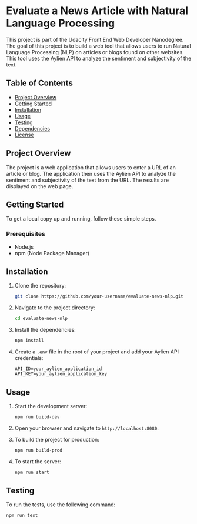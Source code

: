 # Evaluate a News Article with Natural Language Processing

This project is part of the Udacity Front End Web Developer Nanodegree. The goal of this project is to build a web tool that allows users to run Natural Language Processing (NLP) on articles or blogs found on other websites. This tool uses the Aylien API to analyze the sentiment and subjectivity of the text.

## Table of Contents
- [Project Overview](#project-overview)
- [Getting Started](#getting-started)
- [Installation](#installation)
- [Usage](#usage)
- [Testing](#testing)
- [Dependencies](#dependencies)
- [License](#license)

## Project Overview
The project is a web application that allows users to enter a URL of an article or blog. The application then uses the Aylien API to analyze the sentiment and subjectivity of the text from the URL. The results are displayed on the web page.

## Getting Started
To get a local copy up and running, follow these simple steps.

### Prerequisites
- Node.js
- npm (Node Package Manager)

## Installation
1. Clone the repository:
    ```sh
    git clone https://github.com/your-username/evaluate-news-nlp.git
    ```
2. Navigate to the project directory:
    ```sh
    cd evaluate-news-nlp
    ```
3. Install the dependencies:
    ```sh
    npm install
    ```
4. Create a `.env` file in the root of your project and add your Aylien API credentials:
    ```env
    API_ID=your_aylien_application_id
    API_KEY=your_aylien_application_key
    ```

## Usage
1. Start the development server:
    ```sh
    npm run build-dev
    ```
2. Open your browser and navigate to `http://localhost:8080`.

3. To build the project for production:
    ```sh
    npm run build-prod
    ```

4. To start the server:
    ```sh
    npm run start
    ```

## Testing
To run the tests, use the following command:
```sh
npm run test
